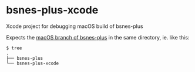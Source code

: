 # bsnes-plus-xcode
Xcode project for debugging macOS build of bsnes-plus

Expects the [macOS branch of bsnes-plus](https://github.com/Optiroc/bsnes-plus) in the same directory, ie. like this:

```
$ tree
.
├── bsnes-plus
└── bsnes-plus-xcode
```
